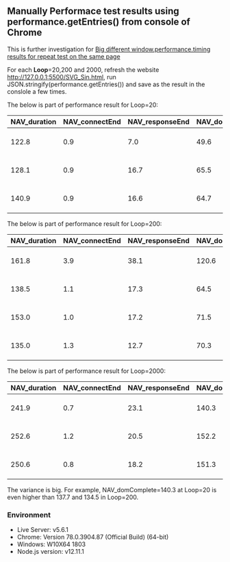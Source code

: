 ## Manually Performace test results using performance.getEntries() from console of Chrome

This is further investigation for [Big different window.performance.timing results for repeat test on the same page](https://github.com/GoogleChrome/puppeteer/issues/5110)

For each **Loop**=20,200 and 2000, refresh the website http://127.0.0.1:5500/SVG_Sin.html, run JSON.stringify(performance.getEntries()) and save as the result in the conslole a few times. 

The below is part of performance result for Loop=20:

NAV_duration | NAV_connectEnd | NAV_responseEnd | NAV_domContentLoadedEventEnd | NAV_domComplete | FP_startTime | LogFileTime
---|---|---|---|---|---|---
122.8 | 0.9 | 7.0 | 49.6 | 122.3 | 52.7 | 03-11-2019-11-34-35
128.1 | 0.9 | 16.7 | 65.5 | 127.4 | 69.3 | 03-11-2019-11-34-55
140.9 | 0.9 | 16.6 | 64.7 | 140.3 | 67.9 | 03-11-2019-11-35-30

The below is part of performance result for Loop=200:

NAV_duration | NAV_connectEnd | NAV_responseEnd | NAV_domContentLoadedEventEnd | NAV_domComplete | FP_startTime | LogFileTime
---|---|---|---|---|---|---
161.8 | 3.9 | 38.1 | 120.6 | 160.8 | 100.5 | 03-11-2019-11-12-15
138.5 | 1.1 | 17.3 | 64.5 | 137.7 | 72.8 | 03-11-2019-11-12-32
153.0 | 1.0 | 17.2 | 71.5 | 151.9 | 77.4 | 03-11-2019-11-12-49
135.0 | 1.3 | 12.7 | 70.3 | 134.5 | 77.5 | 03-11-2019-11-32-42

The below is part of performance result for Loop=2000:

NAV_duration | NAV_connectEnd | NAV_responseEnd | NAV_domContentLoadedEventEnd | NAV_domComplete | FP_startTime | LogFileTime
---|---|---|---|---|---|---
241.9 | 0.7 | 23.1 | 140.3 | 240.6 | 172.06 | 03-11-2019-10-12-03
252.6 | 1.2 | 20.5 | 152.2 | 251.6 | 178.86 | 03-11-2019-10-16-31
250.6 | 0.8 | 18.2 | 151.3 | 249.8 | 182.095 | 03-11-2019-11-08-26

The variance is big. For example, NAV_domComplete=140.3 at Loop=20 is even higher than 137.7 and 134.5 in Loop=200.

### Environment ###
- Live Server: v5.6.1
- Chrome: Version 78.0.3904.87 (Official Build) (64-bit)
- Windows: W10X64 1803
- Node.js version: v12.11.1

